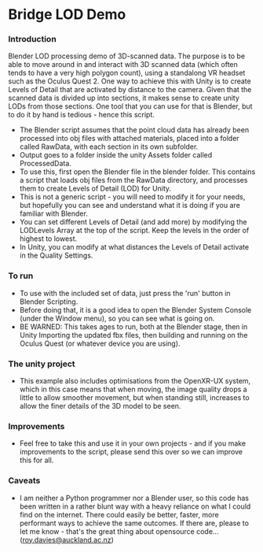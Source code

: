 # Bridge LOD Demo### IntroductionBlender LOD processing demo of 3D-scanned data.  The purpose is to be able to move around in and interact with 3D scanned data (which often tends to have a very high polygon count), using a standalong VR headset such as the Oculus Quest 2.  One way to achieve this with Unity is to create Levels of Detail that are activated by distance to the camera.  Given that the scanned data is divided up into sections, it makes sense to create unity LODs from those sections.  One tool that you can use for that is Blender, but to do it by hand is tedious - hence this script.* The Blender script assumes that the point cloud data has already been processed into obj files with attached materials, placed into a folder called RawData, with each section in its own subfolder.* Output goes to a folder inside the unity Assets folder called ProcessedData.* To use this, first open the Blender file in the blender folder.  This contains a script that loads obj files from the RawData directory, and processes them to create Levels of Detail (LOD) for Unity.* This is not a generic script - you will need to modify it for your needs, but hopefully you can see and understand what it is doing if you are familiar with Blender.* You can set different Levels of Detail (and add more) by modifying the LODLevels Array at the top of the script.  Keep the levels in the order of highest to lowest.* In Unity, you can modify at what distances the Levels of Detail activate in the Quality Settings.### To run* To use with the included set of data, just press the 'run' button in Blender Scripting.* Before doing that, it is a good idea to open the Blender System Console (under the Window menu), so you can see what is going on.* BE WARNED: This takes ages to run, both at the Blender stage, then in Unity Importing the updated fbx files, then building and running on the Oculus Quest (or whatever device you are using).### The unity project* This example also includes optimisations from the OpenXR-UX system, which in this case means that when moving, the image quality drops a little to allow smoother movement, but when standing still, increases to allow the finer details of the 3D model to be seen.### Improvements* Feel free to take this and use it in your own projects - and if you make improvements to the script, please send this over so we can improve this for all.### Caveats* I am neither a Python programmer nor a Blender user, so this code has been written in a rather blunt way with a heavy reliance on what I could find on the internet.  There could easily be better, faster, more performant ways to achieve the same outcomes.  If there are, please to let me know - that's the great thing about opensource code... (roy.davies@auckland.ac.nz) 